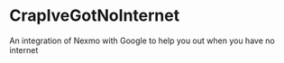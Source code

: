 # CrapIveGotNoInternet
An integration of Nexmo with Google to help you out when you have no internet
